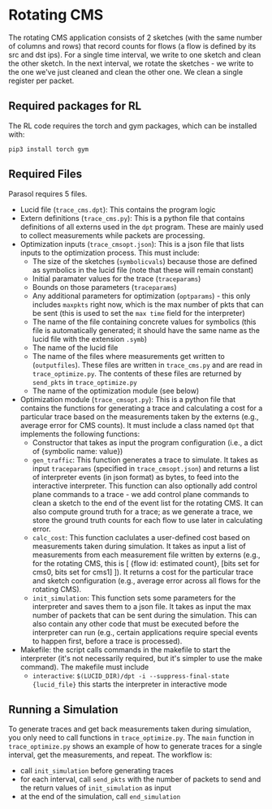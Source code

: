 # Rotating CMS
The rotating CMS application consists of 2 sketches (with the same number of columns and rows) that record counts for flows (a flow is defined by its src and dst ips). For a single time interval, we write to one sketch and clean the other sketch. In the next interval, we rotate the sketches - we write to the one we've just cleaned and clean the other one. We clean a single register per packet.

## Required packages for RL
The RL code requires the torch and gym packages, which can be installed with:
```
pip3 install torch gym
```

## Required Files
Parasol requires 5 files.
- Lucid file (``trace_cms.dpt``): This contains the program logic 
- Extern definitions (``trace_cms.py``): This is a python file that contains definitions of all externs used in the ``dpt`` program. These are mainly used to collect measurements while packets are processing.
- Optimization inputs (``trace_cmsopt.json``): This is a json file that lists inputs to the optimization process. This must include: 
    - The size of the sketches (``symbolicvals``) because those are defined as symbolics in the lucid file (note that these will remain constant)
    - Initial paramater values for the trace (``traceparams``)
    - Bounds on those parameters (``traceparams``) 
    - Any additional parameters for optimization (``optparams``) - this only includes ``maxpkts`` right now, which is the max number of pkts that can be sent (this is used to set the ``max time`` field for the interpreter)
    - The name of the file containing concrete values for symbolics (this file is automatically generated; it should have the same name as the lucid file with the extension ``.symb``)
    - The name of the lucid file
    - The name of the files where measurements get written to (``outputfiles``). These files are written in ``trace_cms.py`` and are read in ``trace_optimize.py``. The contents of these files are returned by ``send_pkts`` in ``trace_optimize.py``
    - The name of the optimization module (see below)
- Optimization module (``trace_cmsopt.py``): This is a python file that contains the functions for generating a trace and calculating a cost for a particular trace based on the measurements taken by the externs (e.g., average error for CMS counts). It must include a class named ``Opt`` that implements the following functions:
    - Constructor that takes as input the program configuration (i.e., a dict of {symbolic name: value})
    - ``gen_traffic``: This function generates a trace to simulate. It takes as input ``traceparams`` (specified in ``trace_cmsopt.json``) and returns a list of interpreter events (in json format) as bytes, to feed into the interactive interpreter. This function can also optionally add control plane commands to a trace - we add control plane commands to clean a sketch to the end of the event list for the rotating CMS. It can also compute ground truth for a trace; as we generate a trace, we store the ground truth counts for each flow to use later in calculating error.
    - ``calc_cost``: This function caclulates a user-defined cost based on measurements taken during simulation. It takes as input a list of measurements from each measurement file written by externs (e.g., for the rotating CMS, this is [ {flow id: estimated count}, [bits set for cms0, bits set for cms1] ]). It returns a cost for the particular trace and sketch configuration (e.g., average error across all flows for the rotating CMS).
    - ``init_simulation``: This function sets some parameters for the interpreter and saves them to a json file. It takes as input the max number of packets that can be sent during the simulation. This can also contain any other code that must be executed before the interpreter can run (e.g., certain applications require special events to happen first, before a trace is processed).
- Makefile: the script calls commands in the makefile to start the interpreter (it's not necessarily required, but it's simpler to use the make command). The makefile must include
    - ``interactive``: ``$(LUCID_DIR)/dpt -i --suppress-final-state {lucid_file}`` this starts the interpreter in interactive mode

## Running a Simulation
To generate traces and get back measurements taken during simulation, you only need to call functions in ``trace_optimize.py``. The ``main`` function in ``trace_optimize.py`` shows an example of how to generate traces for a single interval, get the measurements, and repeat. The workflow is:
- call ``init_simulation`` before generating traces
- for each interval, call ``send_pkts`` with the number of packets to send and the return values of ``init_simulation`` as input
- at the end of the simulation, call ``end_simulation``



